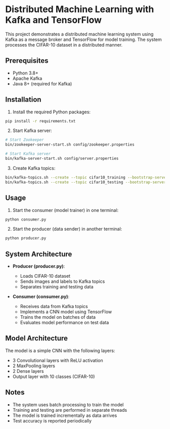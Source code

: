 # Distributed Machine Learning with Kafka and TensorFlow

This project demonstrates a distributed machine learning system using Kafka as a message broker and TensorFlow for model training. The system processes the CIFAR-10 dataset in a distributed manner.

## Prerequisites

- Python 3.8+
- Apache Kafka
- Java 8+ (required for Kafka)

## Installation

1. Install the required Python packages:

```bash
pip install -r requirements.txt
```

2. Start Kafka server:

```bash
# Start Zookeeper
bin/zookeeper-server-start.sh config/zookeeper.properties

# Start Kafka server
bin/kafka-server-start.sh config/server.properties
```

3. Create Kafka topics:

```bash
bin/kafka-topics.sh --create --topic cifar10_training --bootstrap-server localhost:9092 --partitions 1 --replication-factor 1
bin/kafka-topics.sh --create --topic cifar10_testing --bootstrap-server localhost:9092 --partitions 1 --replication-factor 1
```

## Usage

1. Start the consumer (model trainer) in one terminal:

```bash
python consumer.py
```

2. Start the producer (data sender) in another terminal:

```bash
python producer.py
```

## System Architecture

- **Producer (producer.py)**:

  - Loads CIFAR-10 dataset
  - Sends images and labels to Kafka topics
  - Separates training and testing data

- **Consumer (consumer.py)**:
  - Receives data from Kafka topics
  - Implements a CNN model using TensorFlow
  - Trains the model on batches of data
  - Evaluates model performance on test data

## Model Architecture

The model is a simple CNN with the following layers:

- 3 Convolutional layers with ReLU activation
- 2 MaxPooling layers
- 2 Dense layers
- Output layer with 10 classes (CIFAR-10)

## Notes

- The system uses batch processing to train the model
- Training and testing are performed in separate threads
- The model is trained incrementally as data arrives
- Test accuracy is reported periodically
